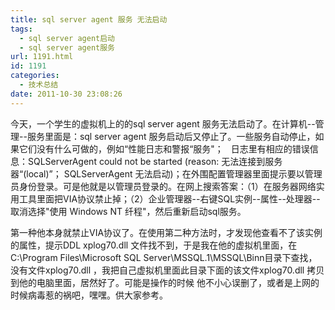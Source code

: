 ```yaml
---
title: sql server agent 服务 无法启动
tags:
  - sql server agent启动
  - sql server agent服务
url: 1191.html
id: 1191
categories:
  - 技术总结
date: 2011-10-30 23:08:26
---
```


今天，一个学生的虚拟机上的的sql server agent 服务无法启动了。在计算机--管理--服务里面是：sql server agent 服务启动后又停止了。一些服务自动停止，如果它们没有什么可做的，例如“性能日志和警报“服务"；   日志里有相应的错误信息：SQLServerAgent could not be started (reason: 无法连接到服务器“(local)”； SQLServerAgent 无法启动)；在外围配置管理器里面提示要以管理员身份登录。可是他就是以管理员登录的。在网上搜索答案：（1）在服务器网络实用工具里面把VIA协议禁止掉；（2）企业管理器--右键SQL实例--属性--处理器--取消选择"使用 Windows NT 纤程"，然后重新启动sql服务。  
  
第一种他本身就禁止VIA协议了。在使用第二种方法时，才发现他查看不了该实例的属性，提示DDL xplog70.dll 文件找不到，于是我在他的虚拟机里面，在C:\\Program Files\\Microsoft SQL Server\\MSSQL.1\\MSSQL\\Binn目录下查找，没有文件xplog70.dll ，我把自己虚拟机里面此目录下面的该文件xplog70.dll 拷贝到他的电脑里面，居然好了。可能是操作的时候 他不小心误删了，或者是上网的时候病毒惹的祸吧，嘿嘿。供大家参考。